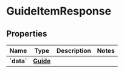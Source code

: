 
# GuideItemResponse

## Properties
| Name | Type | Description | Notes |
| ------------ | ------------- | ------------- | ------------- |
| **&#x60;data&#x60;** | [**Guide**](Guide.md) |  |  |



